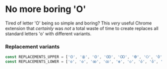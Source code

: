 # No more boring 'O'

Tired of letter 'O' being so simple and boring?
This *very* useful Chrome extension that *certainly* was *not* a total waste of time to create
replaces all standard letters 'o' with different variants.

### Replacement variants
```javascript
const REPLACEMENTS_UPPER = ['Ꙩ', 'ꙮ', 'Ꙫ', 'Ꙭ', 'Ꚙ', 'Ꚛ', 'Ѻ', 'Ó', 'Õ', 'Ö', 'Ò', 'Ô']
const REPLACEMENTS_LOWER = ['ꙩ', 'ꙫ', 'ꙭ', 'ꚙ', 'ꚛ', 'ѻ', 'ó', 'õ', 'ö', 'ò', 'ô']
```